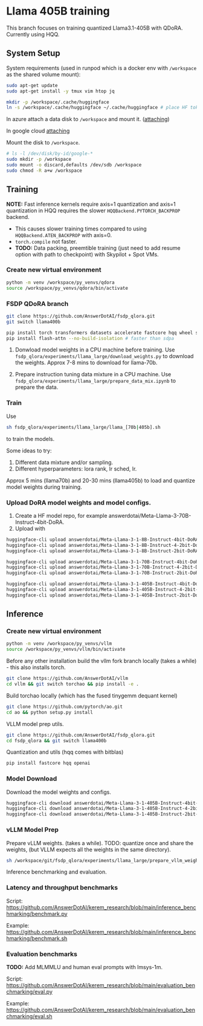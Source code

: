# Llama 405B training

This branch focuses on training quantized Llama3.1-405B with QDoRA. Currently using HQQ.

## System Setup

System requirements (used in runpod which is a docker env with `/workspace` as the shared volume mount):

```bash
sudo apt-get update
sudo apt-get install -y tmux vim htop jq

mkdir -p /workspace/.cache/huggingface
ln -s /workspace/.cache/huggingface ~/.cache/huggingface # place HF token in /workspace/.cache/huggingface/token
```

In azure attach a data disk to `/workspace` and mount it. ([attaching](https://learn.microsoft.com/en-us/azure/virtual-machines/linux/attach-disk-portal))

In google cloud [attaching](https://cloud.google.com/compute/docs/disks/format-mount-disk-linux)

Mount the disk to `/workspace`.

```bash
# ls -l /dev/disk/by-id/google-*
sudo mkdir -p /workspace
sudo mount -o discard,defaults /dev/sdb /workspace
sudo chmod -R a+w /workspace
```


## Training


**NOTE:** Fast inference kernels require axis=1 quantization and axis=1 quantization in HQQ requires the slower `HQQBackend.PYTORCH_BACKPROP` backend. 

- This causes slower training times compared to using `HQQBackend.ATEN_BACKPROP` with axis=0.
- `torch.compile` not faster.
- **TODO:** Data packing, preemtible training (just need to add resume option with path to checkpoint) with Skypilot + Spot VMs.

### Create new virtual environment

```bash
python -m venv /workspace/py_venvs/qdora
source /workspace/py_venvs/qdora/bin/activate
```

### FSDP QDoRA branch

```bash
git clone https://github.com/AnswerDotAI/fsdp_qlora.git
git switch llama400b

pip install torch transformers datasets accelerate fastcore hqq wheel setuptools
pip install flash-attn --no-build-isolation # faster than sdpa
```

1. Donwload model weights in a CPU machine before training. Use `fsdp_qlora/experiments/llama_large/download_weights.py` to download the weights. Approx 7-8 mins to download for llama-70b.

2. Prepare instruction tuning data mixture in a CPU machine. Use `fsdp_qlora/experiments/llama_large/prepare_data_mix.ipynb` to prepare the data.

### Train

Use 

```bash
sh fsdp_qlora/experiments/llama_large/llama_[70b|405b].sh
```

to train the models.

Some ideas to try:

1. Different data mixture and/or sampling.
2. Different hyperparameters: lora rank, lr sched, lr.

Approx 5 mins (llama70b) and 20-30 mins (llama405b) to load and quantize model weights during training.


### Upload DoRA model weights and model configs.

1. Create a HF model repo, for example answerdotai/Meta-Llama-3-70B-Instruct-4bit-DoRA.
2. Upload with 

```bash
huggingface-cli upload answerdotai/Meta-Llama-3-1-8B-Instruct-4bit-DoRA /workspace/models/llama-3-1-8b-instruct-hqq-4bit
huggingface-cli upload answerdotai/Meta-Llama-3-1-8B-Instruct-4-2bit-DoRA /workspace/models/llama-3-1-8b-instruct-hqq-mixed-bit
huggingface-cli upload answerdotai/Meta-Llama-3-1-8B-Instruct-2bit-DoRA /workspace/models/llama-3-1-8b-instruct-hqq-2bit

huggingface-cli upload answerdotai/Meta-Llama-3-1-70B-Instruct-4bit-DoRA /workspace/models/llama-3-1-70b-instruct-hqq-4bit
huggingface-cli upload answerdotai/Meta-Llama-3-1-70B-Instruct-4-2bit-DoRA /workspace/models/llama-3-1-70b-instruct-hqq-mixed-bit
huggingface-cli upload answerdotai/Meta-Llama-3-1-70B-Instruct-2bit-DoRA /workspace/models/llama-3-1-70b-instruct-hqq-2bit

huggingface-cli upload answerdotai/Meta-Llama-3-1-405B-Instruct-4bit-DoRA /workspace/models/llama-3-1-405b-instruct-hqq-4bit
huggingface-cli upload answerdotai/Meta-Llama-3-1-405B-Instruct-4-2bit-DoRA /workspace/models/llama-3-1-405b-instruct-hqq-mixed-bit
huggingface-cli upload answerdotai/Meta-Llama-3-1-405B-Instruct-2bit-DoRA /workspace/models/llama-3-1-405b-instruct-hqq-2bit
```


## Inference

### Create new virtual environment

```bash
python -m venv /workspace/py_venvs/vllm
source /workspace/py_venvs/vllm/bin/activate
```

Before any other installation build the vllm fork branch locally (takes a while) - this also installs torch.

```bash
git clone https://github.com/AnswerDotAI/vllm
cd vllm && git switch torchao && pip install -e .
```

Build torchao locally (which has the fused tinygemm dequant kernel)

```bash
git clone https://github.com/pytorch/ao.git
cd ao && python setup.py install
```

VLLM model prep utils.

```bash
git clone https://github.com/AnswerDotAI/fsdp_qlora.git
cd fsdp_qlora && git switch llama400b
```

Quantization and utils (hqq comes with bitblas)

```bash
pip install fastcore hqq openai
```

### Model Download

Download the model weights and configs.

```bash
huggingface-cli download answerdotai/Meta-Llama-3-1-405B-Instruct-4bit-DoRA --local-dir ./Meta-Llama-3-1-405B-Instruct-4bit-DoRA
huggingface-cli download answerdotai/Meta-Llama-3-1-405B-Instruct-4-2bit-DoRA --local-dir ./Meta-Llama-3-1-405B-Instruct-4-2bit-DoRA
huggingface-cli download answerdotai/Meta-Llama-3-1-405B-Instruct-2bit-DoRA --local-dir ./Meta-Llama-3-1-405B-Instruct-2bit-DoRA
```

### vLLM Model Prep

Prepare vLLM weights. (takes a while). TODO: quantize once and share the weights, (but VLLM expects all the weights in the same directory).

```bash
sh /workspace/git/fsdp_qlora/experiments/llama_large/prepare_vllm_weights.sh
```

Inference benchmarking and evaluation.

### Latency and throughput benchmarks

Script: https://github.com/AnswerDotAI/kerem_research/blob/main/inference_benchmarking/benchmark.py

Example: https://github.com/AnswerDotAI/kerem_research/blob/main/inference_benchmarking/benchmark.sh


### Evaluation benchmarks

**TODO:** Add MLMMLU and human eval prompts with lmsys-1m.

Script: https://github.com/AnswerDotAI/kerem_research/blob/main/evaluation_benchmarking/eval.py

Example: https://github.com/AnswerDotAI/kerem_research/blob/main/evaluation_benchmarking/eval.sh
